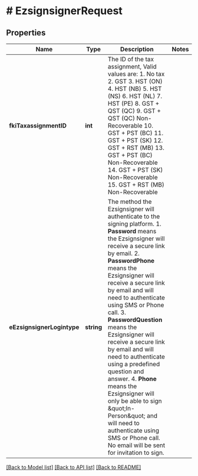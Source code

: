 # # EzsignsignerRequest

## Properties

Name | Type | Description | Notes
------------ | ------------- | ------------- | -------------
**fkiTaxassignmentID** | **int** | The ID of the tax assignment, Valid values are: 1. No tax 2. GST 3. HST (ON) 4. HST (NB) 5. HST (NS) 6. HST (NL) 7. HST (PE) 8. GST + QST (QC) 9. GST + QST (QC) Non-Recoverable 10. GST + PST (BC) 11. GST + PST (SK) 12. GST + RST (MB) 13. GST + PST (BC) Non-Recoverable 14. GST + PST (SK) Non-Recoverable 15. GST + RST (MB) Non-Recoverable | 
**eEzsignsignerLogintype** | **string** | The method the Ezsignsigner will authenticate to the signing platform.  1. **Password** means the Ezsignsigner will receive a secure link by email. 2. **PasswordPhone** means the Ezsignsigner will receive a secure link by email and will need to authenticate using SMS or Phone call. 3. **PasswordQuestion** means the Ezsignsigner will receive a secure link by email and will need to authenticate using a predefined question and answer. 4. **Phone** means the Ezsignsigner will only be able to sign \&quot;In-Person\&quot; and will need to authenticate using SMS or Phone call. No email will be sent for invitation to sign. | 

[[Back to Model list]](../../README.md#documentation-for-models) [[Back to API list]](../../README.md#documentation-for-api-endpoints) [[Back to README]](../../README.md)


